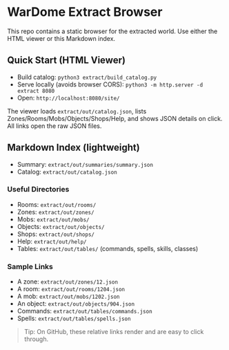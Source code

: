 # WarDome Extract Browser

This repo contains a static browser for the extracted world. Use either the HTML viewer or this Markdown index.

## Quick Start (HTML Viewer)

- Build catalog: `python3 extract/build_catalog.py`
- Serve locally (avoids browser CORS): `python3 -m http.server -d extract 8080`
- Open: `http://localhost:8080/site/`

The viewer loads `extract/out/catalog.json`, lists Zones/Rooms/Mobs/Objects/Shops/Help, and shows JSON details on click. All links open the raw JSON files.

## Markdown Index (lightweight)

- Summary: `extract/out/summaries/summary.json`
- Catalog: `extract/out/catalog.json`

### Useful Directories

- Rooms: `extract/out/rooms/`
- Zones: `extract/out/zones/`
- Mobs: `extract/out/mobs/`
- Objects: `extract/out/objects/`
- Shops: `extract/out/shops/`
- Help: `extract/out/help/`
- Tables: `extract/out/tables/` (commands, spells, skills, classes)

### Sample Links

- A zone: `extract/out/zones/12.json`
- A room: `extract/out/rooms/1204.json`
- A mob: `extract/out/mobs/1202.json`
- An object: `extract/out/objects/904.json`
- Commands: `extract/out/tables/commands.json`
- Spells: `extract/out/tables/spells.json`

> Tip: On GitHub, these relative links render and are easy to click through.


